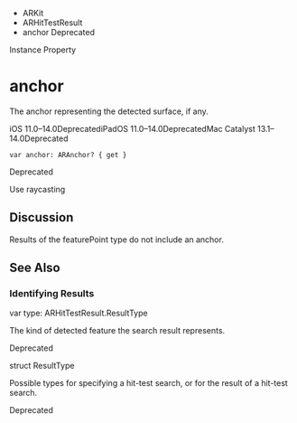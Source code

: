 

- ARKit
- ARHitTestResult
-  anchor Deprecated

Instance Property

# anchor

The anchor representing the detected surface, if any.

iOS 11.0–14.0DeprecatediPadOS 11.0–14.0DeprecatedMac Catalyst 13.1–14.0Deprecated

``` source
var anchor: ARAnchor? { get }
```

Deprecated

Use raycasting

## Discussion

Results of the featurePoint type do not include an anchor.

## See Also

### Identifying Results

var type: ARHitTestResult.ResultType

The kind of detected feature the search result represents.

Deprecated

struct ResultType

Possible types for specifying a hit-test search, or for the result of a hit-test search.

Deprecated

